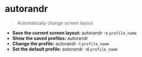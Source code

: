 # autorandr
> Automatically change screen layout
- **Save the current screen layout:**
autorandr -s `profile_name`
- **Show the saved profiles:**
autorandr
- **Change the profile:**
autorandr -l `profile_name`
- **Set the default profile:**
autorandr -d `profile_name`
